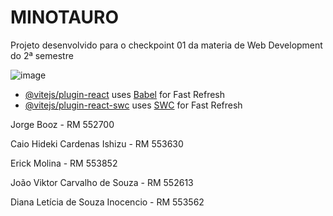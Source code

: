 # MINOTAURO

Projeto desenvolvido para o checkpoint 01 da materia de Web Development do 2ª semestre

![image](https://github.com/jorgebooz/Minotauro/assets/107008455/a5051019-7d84-41b9-8db3-8300513a97c9)


- [@vitejs/plugin-react](https://github.com/vitejs/vite-plugin-react/blob/main/packages/plugin-react/README.md) uses [Babel](https://babeljs.io/) for Fast Refresh
- [@vitejs/plugin-react-swc](https://github.com/vitejs/vite-plugin-react-swc) uses [SWC](https://swc.rs/) for Fast Refresh

Jorge Booz - RM 552700

Caio Hideki Cardenas Ishizu - RM 553630 

Erick Molina - RM 553852 
 
João Viktor Carvalho de Souza - RM 552613

Diana Letícia de Souza Inocencio - RM 553562
